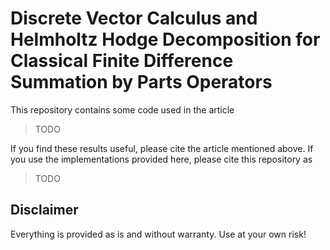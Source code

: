 # Discrete Vector Calculus and Helmholtz Hodge Decomposition for Classical Finite Difference Summation by Parts Operators

This repository contains some code used in the article

> TODO

If you find these results useful, please cite the article mentioned above.
If you use the implementations provided here, please cite this repository as

> TODO

## Disclaimer

Everything is provided as is and without warranty. Use at your own risk!
